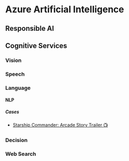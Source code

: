 # Azure Artificial Intelligence

## Responsible AI

## Cognitive Services

### Vision

### Speech

### Language
#### NLP

##### Cases
* [Starship Commander: Arcade Story Trailer :tv:](https://youtu.be/Oq3dnkY4XWg)

### Decision

### Web Search
